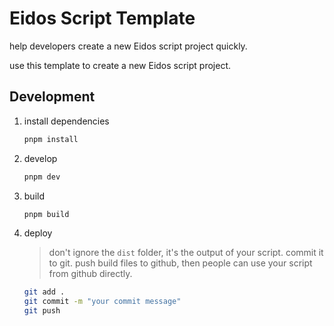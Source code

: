 # Eidos Script Template

help developers create a new Eidos script project quickly.

use this template to create a new Eidos script project.

## Development

1. install dependencies
   ```bash
   pnpm install
   ```
2. develop
   ```bash
   pnpm dev
   ```
3. build
   ```bash
   pnpm build
   ```
4. deploy

   > don't ignore the `dist` folder, it's the output of your script. commit it to git. push build files to github, then people can use your script from github directly.

   ```bash
   git add .
   git commit -m "your commit message"
   git push
   ```
